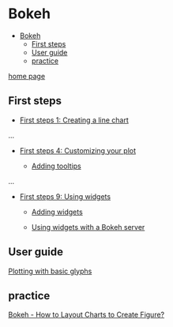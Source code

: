 # Bokeh

- [Bokeh](#bokeh)
  - [First steps](#first-steps)
  - [User guide](#user-guide)
  - [practice](#practice)

[home page](https://bokeh.org/)

## First steps

- [First steps 1: Creating a line chart](https://docs.bokeh.org/en/latest/docs/first_steps/first_steps_1.html)

...

- [First steps 4: Customizing your plot](https://docs.bokeh.org/en/latest/docs/first_steps/first_steps_4.html#)

  - [Adding tooltips](https://docs.bokeh.org/en/latest/docs/first_steps/first_steps_4.html#adding-tooltips)

...

- [First steps 9: Using widgets](https://docs.bokeh.org/en/latest/docs/first_steps/first_steps_9.html)

  - [Adding widgets](https://docs.bokeh.org/en/latest/docs/first_steps/first_steps_9.html#adding-widgets)

  - [Using widgets with a Bokeh server](https://docs.bokeh.org/en/latest/docs/first_steps/first_steps_9.html#using-widgets-with-a-bokeh-server)


## User guide

[Plotting with basic glyphs](https://docs.bokeh.org/en/latest/docs/user_guide/plotting.html#userguide-plotting)

## practice

[Bokeh - How to Layout Charts to Create Figure?](https://coderzcolumn.com/tutorials/data-science/bokeh-how-to-layout-charts-to-create-figure)


